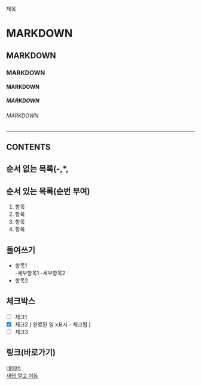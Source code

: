 


제목
# MARKDOWN
## MARKDOWN
### MARKDOWN
#### MARKDOWN
##### MARKDOWN
###### MARKDOWN

<!-- 수평선 -->

---
CONTENTS
---

<!-- 줄바꿈 : 문장 끝에 Space 2회 -->


















## 순서 없는 목록(-,*,


## 순서 있는 목록(순번 부여)
1. 항목
2. 항목
3. 항목
4. 항목

## 들여쓰기
- 항목1  
  -세부항목1
  -세부항목2
- 항목2


## 체크박스
- [ ] 체크1
- [x] 체크2 ( 완료된 일 x표시 - 체크됨 )
- [ ] 체크3

## 링크(바로가기)
[네이버](https://naver.com)  
<a href="https://naver.com" target="_blank">새탭 열고 이동</a>












